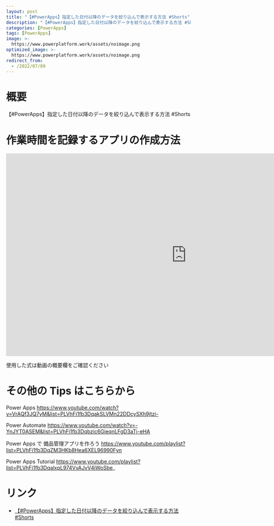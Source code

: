 ```yaml
---
layout: post
title: "【#PowerApps】指定した日付以降のデータを絞り込んで表示する方法 #Shorts"
description: "【#PowerApps】指定した日付以降のデータを絞り込んで表示する方法 #Shortsを動画で分かりやすく解説"
categories: [PowerApps]
tags: [PowerApps]
image: >-
  https://www.powerplatform.work/assets/noimage.png
optimized_image: >-
  https://www.powerplatform.work/assets/noimage.png
redirect_from:
  - /2022/07/09
---
```



#  概要

【#PowerApps】指定した日付以降のデータを絞り込んで表示する方法 #Shorts


# 作業時間を記録するアプリの作成方法

<iframe width="983" height="553" src="https://www.youtube.com/embed/BZ0sy53ZVhY" title="YouTube video player" frameborder="0" allow="accelerometer; autoplay; clipboard-write; encrypted-media; gyroscope; picture-in-picture" allowfullscreen></iframe>


使用した式は動画の概要欄をご確認ください


# その他の Tips はこちらから

Power Apps
https://www.youtube.com/watch?v=VrAQf3JQ7yM&list=PLVhFi1fb3DqakSLVMn22DDcySXh9jtzi- 

Power Automate
https://www.youtube.com/watch?v=-YnJYT0ASEM&list=PLVhFi1fb3Dqbzic6GieqnLFgD3aTj-eHA

Power Apps で 備品管理アプリを作ろう
https://www.youtube.com/playlist?list=PLVhFi1fb3DqZM3HKb8Hea6XEL96990Fyn

Power Apps Tutorial
https://www.youtube.com/playlist?list=PLVhFi1fb3DqalxpL974VvAJvV4iWoSbe_

# リンク


- [【#PowerApps】指定した日付以降のデータを絞り込んで表示する方法 #Shorts](https://www.youtube.com/watch?v=BZ0sy53ZVhY)

